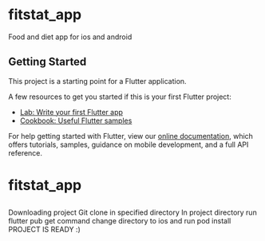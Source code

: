 # fitstat_app

Food and diet app for ios and android

## Getting Started

This project is a starting point for a Flutter application.

A few resources to get you started if this is your first Flutter project:

- [Lab: Write your first Flutter app](https://flutter.dev/docs/get-started/codelab)
- [Cookbook: Useful Flutter samples](https://flutter.dev/docs/cookbook)

For help getting started with Flutter, view our
[online documentation](https://flutter.dev/docs), which offers tutorials,
samples, guidance on mobile development, and a full API reference.
# fitstat_app

##
Downloading project 
Git clone in specified directory
In project directory run flutter pub get command 
change directory to ios and run pod install
PROJECT IS READY  :)
